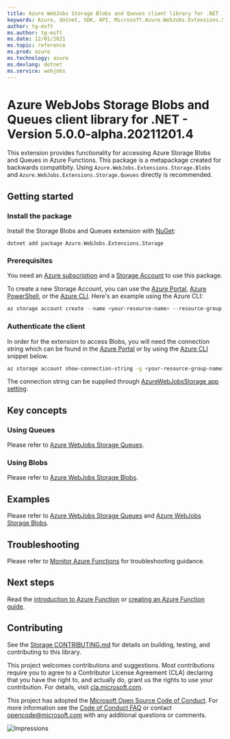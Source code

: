 ```yaml
---
title: Azure WebJobs Storage Blobs and Queues client library for .NET
keywords: Azure, dotnet, SDK, API, Microsoft.Azure.WebJobs.Extensions.Storage, webjobs
author: tg-msft
ms.author: tg-msft
ms.date: 12/01/2021
ms.topic: reference
ms.prod: azure
ms.technology: azure
ms.devlang: dotnet
ms.service: webjobs
---
```


# Azure WebJobs Storage Blobs and Queues client library for .NET - Version 5.0.0-alpha.20211201.4 


This extension provides functionality for accessing Azure Storage Blobs and Queues in Azure Functions. This package is a metapackage created for backwards compatibity. Using `Azure.WebJobs.Extensions.Storage.Blobs` and `Azure.WebJobs.Extensions.Storage.Queues` directly is recommended.

## Getting started

### Install the package

Install the Storage Blobs and Queues extension with [NuGet][nuget]:

```dotnetcli
dotnet add package Azure.WebJobs.Extensions.Storage
```

### Prerequisites

You need an [Azure subscription][azure_sub] and a
[Storage Account][storage_account_docs] to use this package.

To create a new Storage Account, you can use the [Azure Portal][storage_account_create_portal],
[Azure PowerShell][storage_account_create_ps], or the [Azure CLI][storage_account_create_cli].
Here's an example using the Azure CLI:

```Powershell
az storage account create --name <your-resource-name> --resource-group <your-resource-group-name> --location westus --sku Standard_LRS
```

### Authenticate the client

In order for the extension to access Blobs, you will need the connection string which can be found in the [Azure Portal](https://portal.azure.com/) or by using the [Azure CLI](https://docs.microsoft.com/cli/azure) snippet below.

```bash
az storage account show-connection-string -g <your-resource-group-name> -n <your-resource-name>
```

The connection string can be supplied through [AzureWebJobsStorage app setting](https://docs.microsoft.com/azure/azure-functions/functions-app-settings).

## Key concepts

### Using Queues

Please refer to [Azure WebJobs Storage Queues](https://github.com/Azure/azure-sdk-for-net/tree/main/sdk/storage/Microsoft.Azure.WebJobs.Extensions.Storage.Queues).

### Using Blobs

Please refer to [Azure WebJobs Storage Blobs](https://github.com/Azure/azure-sdk-for-net/tree/main/sdk/storage/Microsoft.Azure.WebJobs.Extensions.Storage.Blobs).

## Examples

Please refer to [Azure WebJobs Storage Queues](https://github.com/Azure/azure-sdk-for-net/tree/main/sdk/storage/Microsoft.Azure.WebJobs.Extensions.Storage.Queues) and [Azure WebJobs Storage Blobs](https://github.com/Azure/azure-sdk-for-net/tree/main/sdk/storage/Microsoft.Azure.WebJobs.Extensions.Storage.Blobs).

## Troubleshooting

Please refer to [Monitor Azure Functions](https://docs.microsoft.com/azure/azure-functions/functions-monitoring) for troubleshooting guidance.

## Next steps

Read the [introduction to Azure Function](https://docs.microsoft.com/azure/azure-functions/functions-overview) or [creating an Azure Function guide](https://docs.microsoft.com/azure/azure-functions/functions-create-first-azure-function).

## Contributing

See the [Storage CONTRIBUTING.md][storage_contrib] for details on building,
testing, and contributing to this library.

This project welcomes contributions and suggestions.  Most contributions require
you to agree to a Contributor License Agreement (CLA) declaring that you have
the right to, and actually do, grant us the rights to use your contribution. For
details, visit [cla.microsoft.com][cla].

This project has adopted the [Microsoft Open Source Code of Conduct][coc].
For more information see the [Code of Conduct FAQ][coc_faq]
or contact [opencode@microsoft.com][coc_contact] with any
additional questions or comments.

![Impressions](https://azure-sdk-impressions.azurewebsites.net/api/impressions/azure-sdk-for-net%2Fsdk%2Fstorage%2FAzure.Storage.Webjobs.Extensions.Blobs%2FREADME.png)

<!-- LINKS -->
[nuget]: https://www.nuget.org/
[storage_account_docs]: https://docs.microsoft.com/azure/storage/common/storage-account-overview
[storage_account_create_ps]: https://docs.microsoft.com/azure/storage/common/storage-quickstart-create-account?tabs=azure-powershell
[storage_account_create_cli]: https://docs.microsoft.com/azure/storage/common/storage-quickstart-create-account?tabs=azure-cli
[storage_account_create_portal]: https://docs.microsoft.com/azure/storage/common/storage-quickstart-create-account?tabs=azure-portal
[azure_sub]: https://azure.microsoft.com/free/dotnet/
[RequestFailedException]: https://github.com/Azure/azure-sdk-for-net/tree/main/sdk/core/Azure.Core/src/RequestFailedException.cs
[storage_contrib]: https://github.com/Azure/azure-sdk-for-net/blob/main/sdk/storage/CONTRIBUTING.md
[cla]: https://cla.microsoft.com
[coc]: https://opensource.microsoft.com/codeofconduct/
[coc_faq]: https://opensource.microsoft.com/codeofconduct/faq/
[coc_contact]: mailto:opencode@microsoft.com

